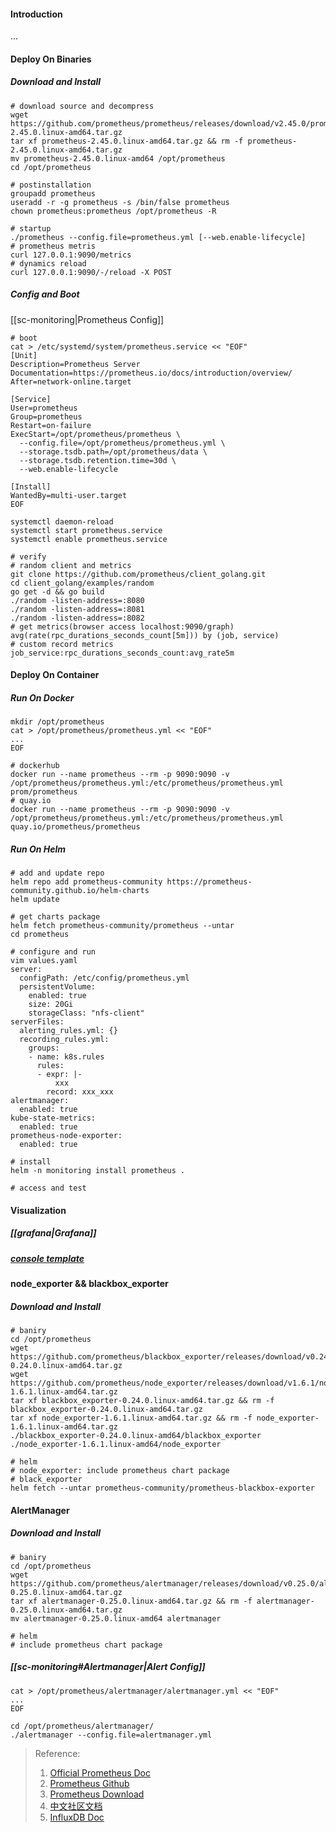 #### Introduction
...


#### Deploy On Binaries
##### Download and Install
```shell
# download source and decompress
wget https://github.com/prometheus/prometheus/releases/download/v2.45.0/prometheus-2.45.0.linux-amd64.tar.gz
tar xf prometheus-2.45.0.linux-amd64.tar.gz && rm -f prometheus-2.45.0.linux-amd64.tar.gz
mv prometheus-2.45.0.linux-amd64 /opt/prometheus 
cd /opt/prometheus

# postinstallation
groupadd prometheus
useradd -r -g prometheus -s /bin/false prometheus
chown prometheus:prometheus /opt/prometheus -R

# startup 
./prometheus --config.file=prometheus.yml [--web.enable-lifecycle]
# prometheus metris
curl 127.0.0.1:9090/metrics
# dynamics reload
curl 127.0.0.1:9090/-/reload -X POST

```

##### Config and Boot
[[sc-monitoring|Prometheus Config]]

```shell
# boot
cat > /etc/systemd/system/prometheus.service << "EOF"
[Unit]
Description=Prometheus Server
Documentation=https://prometheus.io/docs/introduction/overview/
After=network-online.target

[Service]
User=prometheus
Group=prometheus
Restart=on-failure
ExecStart=/opt/prometheus/prometheus \
  --config.file=/opt/prometheus/prometheus.yml \
  --storage.tsdb.path=/opt/prometheus/data \
  --storage.tsdb.retention.time=30d \
  --web.enable-lifecycle

[Install]
WantedBy=multi-user.target
EOF

systemctl daemon-reload
systemctl start prometheus.service
systemctl enable prometheus.service

# verify
# random client and metrics
git clone https://github.com/prometheus/client_golang.git
cd client_golang/examples/random
go get -d && go build
./random -listen-address=:8080
./random -listen-address=:8081
./random -listen-address=:8082
# get metrics(browser access localhost:9090/graph)
avg(rate(rpc_durations_seconds_count[5m])) by (job, service)
# custom record metrics
job_service:rpc_durations_seconds_count:avg_rate5m

```


#### Deploy On Container
##### Run On Docker
```shell
mkdir /opt/prometheus
cat > /opt/prometheus/prometheus.yml << "EOF"
...
EOF

# dockerhub
docker run --name prometheus --rm -p 9090:9090 -v /opt/prometheus/prometheus.yml:/etc/prometheus/prometheus.yml prom/prometheus
# quay.io
docker run --name prometheus --rm -p 9090:9090 -v /opt/prometheus/prometheus.yml:/etc/prometheus/prometheus.yml quay.io/prometheus/prometheus

```

##### Run On Helm
```shell
# add and update repo
helm repo add prometheus-community https://prometheus-community.github.io/helm-charts
helm update

# get charts package
helm fetch prometheus-community/prometheus --untar
cd prometheus

# configure and run
vim values.yaml
server:
  configPath: /etc/config/prometheus.yml
  persistentVolume:
    enabled: true
    size: 20Gi
    storageClass: "nfs-client"
serverFiles:
  alerting_rules.yml: {}
  recording_rules.yml:
    groups:
    - name: k8s.rules
      rules:
      - expr: |-
          xxx
        record: xxx_xxx
alertmanager:
  enabled: true
kube-state-metrics:
  enabled: true
prometheus-node-exporter:
  enabled: true

# install
helm -n monitoring install prometheus .

# access and test

```


#### Visualization
##### [[grafana|Grafana]]

##### [console template](https://prometheus.io/docs/visualization/consoles/)


#### node_exporter && blackbox_exporter
##### Download and Install
```shell
# baniry
cd /opt/prometheus
wget https://github.com/prometheus/blackbox_exporter/releases/download/v0.24.0/blackbox_exporter-0.24.0.linux-amd64.tar.gz
wget https://github.com/prometheus/node_exporter/releases/download/v1.6.1/node_exporter-1.6.1.linux-amd64.tar.gz
tar xf blackbox_exporter-0.24.0.linux-amd64.tar.gz && rm -f blackbox_exporter-0.24.0.linux-amd64.tar.gz 
tar xf node_exporter-1.6.1.linux-amd64.tar.gz && rm -f node_exporter-1.6.1.linux-amd64.tar.gz
./blackbox_exporter-0.24.0.linux-amd64/blackbox_exporter
./node_exporter-1.6.1.linux-amd64/node_exporter

# helm
# node_exporter: include prometheus chart package
# black_exporter
helm fetch --untar prometheus-community/prometheus-blackbox-exporter
```


#### AlertManager
##### Download and Install
```shell
# baniry
cd /opt/prometheus
wget https://github.com/prometheus/alertmanager/releases/download/v0.25.0/alertmanager-0.25.0.linux-amd64.tar.gz
tar xf alertmanager-0.25.0.linux-amd64.tar.gz && rm -f alertmanager-0.25.0.linux-amd64.tar.gz
mv alertmanager-0.25.0.linux-amd64 alertmanager

# helm
# include prometheus chart package
```

##### [[sc-monitoring#Alertmanager|Alert Config]]
```shell
cat > /opt/prometheus/alertmanager/alertmanager.yml << "EOF"
...
EOF

cd /opt/prometheus/alertmanager/
./alertmanager --config.file=alertmanager.yml
```


>Reference:
>1. [Official Prometheus Doc](https://prometheus.io/docs/introduction/overview/)
>2. [Prometheus Github](https://github.com/prometheus/prometheus)
>3. [Prometheus Download](https://prometheus.io/download/)
>4. [中文社区文档](https://icloudnative.io/prometheus/)
>5. [InfluxDB Doc](https://docs.influxdata.com/influxdb/v1.8/introduction/get-started/)